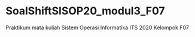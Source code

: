 # SoalShiftSISOP20_modul3_F07
Praktikum mata kuliah Sistem Operasi Informatika ITS 2020 Kelompok F07

